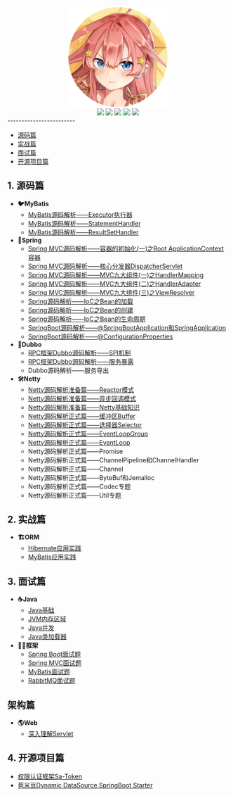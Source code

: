 <div align=center><img src="/assets/profile.jpeg" width=45%></div>

<div align="center">
    <a href="https://www.oxcaffee.github.io"> <img src="https://badgen.net/badge/OxCaffee/%E5%9C%A8%E7%BA%BF%E9%98%85%E8%AF%BB?icon=sourcegraph&color=4ab8a1"></a>
    <a href="https://github.com/OxCaffee/Open-Source-Note"> <img src="https://badgen.net/github/stars/OxCaffee/Open-Source-Note?icon=github&color=4ab8a1"></a>
    <a href="https://github.com/OxCaffee/Open-Source-Note"> <img src="https://badgen.net/github/forks/OxCaffee/Open-Source-Note?icon=github&color=4ab8a1"></a>
    <a href="https://github.com/OxCaffee/Open-Source-Note"><img src="https://img.shields.io/github/repo-size/OxCaffee/Open-Source-Note?icon=github&color=4ab8a1"/></a>
    <a><img src="https://img.shields.io/bitbucket/issues-raw/OxCaffee/Open-Source-Note?icon=github&color=4ab8a1"/></a>
</div>
------------------------

<!-- vscode-markdown-toc -->
* [源码篇](#)
* [实战篇](#-1)
* [面试篇](#-1)
* [开源项目篇](#-1)

<!-- vscode-markdown-toc-config
	numbering=true
	autoSave=true
	/vscode-markdown-toc-config -->
<!-- /vscode-markdown-toc -->

##  1. <a name=''></a>源码篇

* **:bird:MyBatis**
  * [MyBatis源码解析——Executor执行器](/doc/ORM/MyBatis源码解析之Executor.md)
  * [MyBatis源码解析——StatementHandler](/doc/ORM/MyBatis源码解析之StatementHandler.md)
  * [MyBatis源码解析——ResultSetHandler](/doc/ORM/MyBatis源码解析之ResultSetHandler.md)
* **:leaves:Spring**
  * [Spring MVC源码解析——容器的初始化(一)之Root ApplicationContext容器](/doc/Spring/容器的初始化之RootApplicationContext容器.md)
  * [Spring MVC源码解析——核心分发器DispatcherServlet](/doc/Spring/核心分发器DispatcherServlet.md)
  * [Spring MVC源码解析——MVC九大组件(一)之HandlerMapping](/doc/Spring/MVC九大组件(一)之HandlerMapping.md)
  * [Spring MVC源码解析——MVC九大组件(二)之HandlerAdapter](/doc/Spring/MVC九大组件(二)之HandlerAdapter.md)
  * [Spring MVC源码解析——MVC九大组件(三)之ViewResolver](/doc/Spring/MVC九大组件(三)之ViewResolver.md)
  * [Spring源码解析——IoC之Bean的加载](/doc/Spring/IoC之Bean的加载.md)
  * [Spring源码解析——IoC之Bean的创建](/doc/Spring/IoC之Bean的创建.md)
  * [Spring源码解析——IoC之Bean的生命周期](/doc/Spring/IoC之Bean的生命周期.md)
  * [SpringBoot源码解析——@SpringBootApplication和SpringApplication](/doc/Spring/@SpringBootApplication和SpringApplication.md)
  * [SpringBoot源码解析——@ConfigurationProperties](/doc/Spring/@ConfigurationProperties.md)
* **:bullettrain_front:Dubbo**
  * [RPC框架Dubbo源码解析——SPI机制](/doc/RPC/SPI扩展机制)
  * [RPC框架Dubbo源码解析——服务暴露](/doc/RPC/服务暴露.md)
  * Dubbo源码解析——服务导出
* **:hammer_and_wrench:Netty**
  * [Netty源码解析准备篇——Reactor模式](/doc/Netty/Reactor模式.md)
  * [Netty源码解析准备篇——异步回调模式](/doc/Netty/异步回调模式.md)
  * [Netty源码解析准备篇——Netty基础知识](/doc/Netty/Netty基础知识.md)
  * [Netty源码解析正式篇——缓冲区Buffer](/doc/Netty/Buffer.md)
  * [Netty源码解析正式篇——选择器Selector](/doc/Netty/Selector.md)
  * [Netty源码解析正式篇——EventLoopGroup](/doc/Netty/EventLoopGroup.md)
  * [Netty源码解析正式篇——EventLoop](/doc/Netty/EventLoop.md)
  * Netty源码解析正式篇——Promise
  * Netty源码解析正式篇——ChannelPipeline和ChannelHandler
  * Netty源码解析正式篇——Channel
  * Netty源码解析正式篇——ByteBuf和Jemalloc
  * Netty源码解析正式篇——Codec专题
  * Netty源码解析正式篇——Util专题


##  2. <a name='-1'></a>实战篇

* **:building_construction:ORM**
  * [Hibernate应用实践](/doc/ORM/Hibernate应用实践.md)
  * [MyBatis应用实践](/doc/ORM/MyBatis应用实践.md)

##  3. <a name='-1'></a>面试篇

* **:coffee:Java**
  * [Java基础](/doc/Java基础/Java基础.md)
  * [JVM内存区域](/doc/Java基础/JVM内存区域.md)
  * [Java并发](/doc/Java基础/Java并发.md)
  * [Java类加载器](/doc/Java基础/Java类加载器.md)
* **:biking_woman:框架**
  * [Spring Boot面试题](/doc/Spring/SpringBoot面试题.md)
  * [Spring MVC面试题](/doc/Spring/SpringMVC面试题.md)
  * [MyBatis面试题](/doc/ORM/MyBatis面试题总结.md)
  * [RabbitMQ面试题](/doc/消息队列/RabbitMQ面试题.md)

## 架构篇

* **:earth_americas:Web**
  * [深入理解Servlet](/doc/Web/深入理解Servlet.md)

##  4. <a name='-1'></a>开源项目篇

* [权限认证框架Sa-Token](doc/GVP项目/权限认证Sa-Token源码.md)
* [苞米豆Dynamic DataSource SpringBoot Starter](/doc/GVP项目/BaomidouDDSS源码.md)